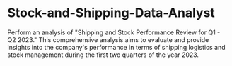 # Stock-and-Shipping-Data-Analyst
Perform an analysis of "Shipping and Stock Performance Review for Q1 - Q2 2023." This comprehensive analysis aims to evaluate and provide insights into the company's performance in terms of shipping logistics and stock management during the first two quarters of the year 2023.

